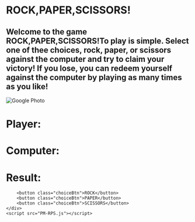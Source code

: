 
<!DOCTYPE html>
<html lang="en">
    <h1>ROCK,PAPER,SCISSORS! </h1>
    <h2>Welcome to the game ROCK,PAPER,SCISSORS!To play is simple. Select one of thee choices, rock, paper, or scissors against the computer and try to claim your victory!  If you lose, you can redeem yourself against the computer by playing as many times as you like!  </h2>
<head>
    <meta charset="UTF-8">
    <meta http-equiv="X-UA-Compatible" content="IE=edge">
    <meta name="viewport" content="width=device-width, initial-scale=1.0">
    <title>Document</title>
    <link rel="stylesheet" href="Rock-Paper-Scissors-pm.css">
    <img src="RPS.jpeg" alt="Google Photo" style="500px">
</head>
<body>
    <div id="gameDiv">
        <h1 class="gameText" id="playerText">Player: </h1>
        <h1 class="gameText" id="computerText">Computer: </h1>
        <h1 class="gameText" id="resultText">Result: </h1>

        <button class="choiceBtn">ROCK</button>
        <button class="choiceBtn">PAPER</button>
        <button class="choiceBtn">SCISSORS</button>
    </div>
    <script src="PM-RPS.js"></script>
</body>
</html>
